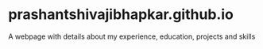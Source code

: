 # prashantshivajibhapkar.github.io
A webpage with details about my experience, education, projects and skills
